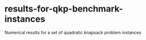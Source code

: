 # results-for-qkp-benchmark-instances
Numerical results for a set of quadratic knapsack problem instances
